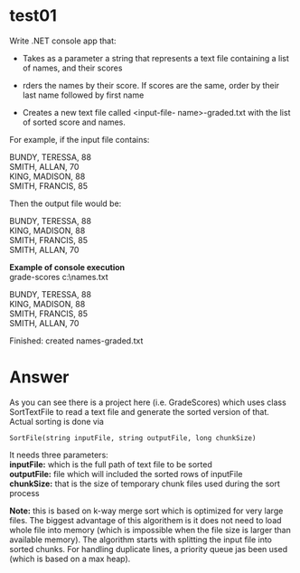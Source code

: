 # test01
Write .NET console app that:  
* Takes as a parameter a string that represents a text file containing a list of names, and their
scores

* rders the names by their score. If scores are the same, order by their last name followed by
first name

* Creates a new text file called &lt;input-file- name&gt;-graded.txt with the list of sorted score and
names.

For example, if the input file contains:

BUNDY, TERESSA, 88  
SMITH, ALLAN, 70  
KING, MADISON, 88  
SMITH, FRANCIS, 85  

Then the output file would be:

BUNDY, TERESSA, 88  
KING, MADISON, 88  
SMITH, FRANCIS, 85  
SMITH, ALLAN, 70  


**Example of console execution**  
grade-scores c:\names.txt

BUNDY, TERESSA, 88  
KING, MADISON, 88  
SMITH, FRANCIS, 85  
SMITH, ALLAN, 70  

Finished: created names-graded.txt

# Answer
As you can see there is a project here (i.e. GradeScores) which uses class SortTextFile to read a text file and generate the sorted version of that. Actual sorting is done via
```
SortFile(string inputFile, string outputFile, long chunkSize)
```
It needs three parameters:  
**inputFile:** which is the full path of text file to be sorted  
**outputFile:** file which will included the sorted rows of inputFile  
**chunkSize:** that is the size of temporary chunk files used during the sort process  

**Note:** this is based on k-way merge sort which is optimized for very large files. The biggest advantage of this algorithem is it does not need to load whole file into memory (which is impossible when the file size is larger than available memory).
The algorithm starts with splitting the input file into sorted chunks. For handling duplicate lines, a priority queue jas been used (which is based on a max heap).


